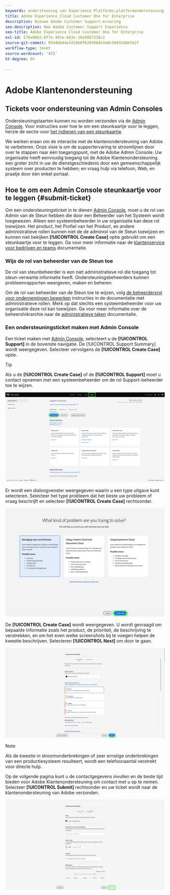 ```yaml
---
keywords: ondersteuning van Experience Platforms;platformondersteuning;ondersteuning van intelligente services; klantenondersteuning; toewijzingssteun; rtcdp-ondersteuning; ondersteuningsticket verzenden;klantenondersteuning
title: Adobe Experience Cloud Customer One for Enterprise
description: Nieuwe Adobe Customer Support-ervaring
seo-description: New Adobe Customer Support Experience
seo-title: Adobe Experience Cloud Customer One for Enterprise
exl-id: 276e0862-6f7e-491e-b63e-10a50b7238c2
source-git-commit: 0544bb44afd2b60f6203084e3a0c5943248e562f
workflow-type: tm+mt
source-wordcount: '471'
ht-degree: 0%

---
```


# Adobe Klantenondersteuning

## Tickets voor ondersteuning van Admin Consoles

Ondersteuningstaarten kunnen nu worden verzonden via de [Admin Console](https://adminconsole.adobe.com/). Voor instructies over hoe te om een steunkaartje voor te leggen, herzie de sectie voor [het indienen van een steunkaartje](#submit-ticket).

We werken eraan om de interactie met de klantenondersteuning van Adobe te verbeteren. Onze visie is om de supportervaring te stroomlijnen door over te stappen naar één toegangspunt, met de Adobe Admin Console. Uw organisatie heeft eenvoudig toegang tot de Adobe Klantenondersteuning. een groter zicht in uw de dienstgeschiedenis door een gemeenschappelijk systeem over producten te hebben; en vraag hulp via telefoon, Web, en praatje door één enkel portaal.

## Hoe te om een Admin Console steunkaartje voor te leggen {#submit-ticket}

Om een ondersteuningsticket in te dienen [Admin Console](https://adminconsole.adobe.com/), moet u de rol van Admin van de Steun hebben die door een Beheerder van het Systeem wordt toegewezen. Alleen een systeembeheerder in uw organisatie kan deze rol toewijzen. Het product, het Profiel van het Product, en andere administratieve rollen kunnen niet de de adminrol van de Steun toewijzen en kunnen niet bekijken **[!UICONTROL Create Case]** optie gebruikt om een steunkaartje voor te leggen. Ga voor meer informatie naar de [klantenservice voor bedrijven en teams](customer-care.md) documentatie.

### Wijs de rol van beheerder van de Steun toe

De rol van steunbeheerder is een niet administratieve rol die toegang tot steun-verwante informatie heeft. Ondersteuningsbeheerders kunnen probleemrapporten weergeven, maken en beheren.

Om de rol van beheerder van de Steun toe te wijzen, volg [de beheerdersrol voor ondernemingen bewerken](admin-roles.md#add-enterprise-role) instructies in de documentatie met administratieve rollen. Merk op dat slechts een systeembeheerder voor uw organisatie deze rol kan toewijzen. Ga voor meer informatie over de beheershiërarchie naar de [administratieve taken](admin-roles.md) documentatie.

### Een ondersteuningsticket maken met Admin Console

Een ticket maken met [Admin Console](https://adminconsole.adobe.com/), selecteert u de **[!UICONTROL Support]** in de bovenste navigatie. De [!UICONTROL Support Summary] wordt weergegeven. Selecteer vervolgens de **[!UICONTROL Create Case]** optie.

>[!TIP]
>
> Als u de **[!UICONTROL Create Case]** of de **[!UICONTROL Support]** moet u contact opnemen met een systeembeheerder om de rol Support-beheerder toe te wijzen.

![Tabblad Ondersteuning Admin Console](./assets/Support.png)

Er wordt een dialoogvenster weergegeven waarin u een type uitgave kunt selecteren. Selecteer het type probleem dat het beste uw probleem of vraag beschrijft en selecteer **[!UICONTROL Create Case]** rechtsonder.

![Probleem selecteren](./assets/select-case-type.png)

De **[!UICONTROL Create Case]** wordt weergegeven. U wordt gevraagd om bepaalde informatie zoals het product, de prioriteit, de beschrijving te verstrekken, en om het even welke screenshots bij te voegen helpen de kwestie beschrijven. Selecteren **[!UICONTROL Next]** om door te gaan.

![hoofdletter maken](./assets/create_case.png)

>[!NOTE]
>
> Als de kwestie in stroomonderbrekingen of zeer ernstige onderbrekingen van een productiesysteem resulteert, wordt een telefoonaantal verstrekt voor directe hulp.

Op de volgende pagina kunt u de contactgegevens invullen en de beste tijd bieden voor Adobe Klantenondersteuning om contact met u op te nemen. Selecteer **[!UICONTROL Submit]** rechtsonder en uw ticket wordt naar de klantenondersteuning van Adobe verzonden.

![Verzendticket](./assets/submit_case.png)

<!--

## What About the Legacy Systems?

New Tickets/Cases will no longer be able to be submitted in legacy systems as of May 11th.  The [Admin Console](https://adminconsole.adobe.com/) will be used to submit new tickets/cases.

### Existing Tickets/Cases

* Between May 11th and May 20th the legacy systems will remain available to work existing tickets/cases to completion.
* Beginning May 20th the support team will migrate remaining open cases from the legacy systems to the new support experience.  You will receive an email notification regarding how to contact support to continue to work these cases.
-->
